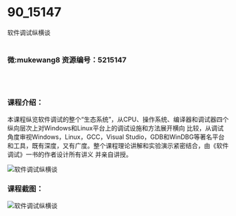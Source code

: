 # 90_15147
软件调试纵横谈
<br/></br>
<h3>微:mukewang8 资源编号：5215147</h3>
<br/></br>
<h3>课程介绍：</h3>
<p>本课程纵览<a title="查看与 软件调试 相关的文章" target="_blank">软件调试</a>的整个“生态系统”，从CPU、操作系统、编译器和调试器四个纵向层次上对Windows和Linux平台上的调试设施和方法展开横向 比较，从调试角度审视Windows，Linux，GCC，Visual Studio，GDB和WinDBG等著名平台和工具，既有深度，又有广度。整个课程理论讲解和实验演示紧密结合，由《软件调试》一书的作者设计所有讲义 并亲自讲授。</p>
<p><img src="https://www.ko996.com/wp-content/uploads/img/2020/09/2-3-300x179.png" alt="软件调试纵横谈"></p>
<div class="info-desc">
<h3>课程截图：</h3>
<p><img src="https://www.ko996.com/wp-content/uploads/img/2020/09/1-3.png" alt="软件调试纵横谈"></p>
<p>&nbsp;</p>


			
</div>
